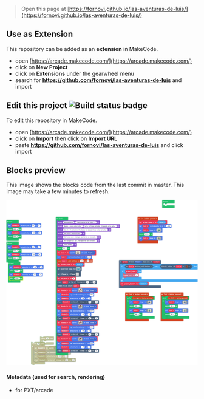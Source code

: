  


> Open this page at [https://fornovi.github.io/las-aventuras-de-luis/](https://fornovi.github.io/las-aventuras-de-luis/)

## Use as Extension

This repository can be added as an **extension** in MakeCode.

* open [https://arcade.makecode.com/](https://arcade.makecode.com/)
* click on **New Project**
* click on **Extensions** under the gearwheel menu
* search for **https://github.com/fornovi/las-aventuras-de-luis** and import

## Edit this project ![Build status badge](https://github.com/fornovi/las-aventuras-de-luis/workflows/MakeCode/badge.svg)

To edit this repository in MakeCode.

* open [https://arcade.makecode.com/](https://arcade.makecode.com/)
* click on **Import** then click on **Import URL**
* paste **https://github.com/fornovi/las-aventuras-de-luis** and click import

## Blocks preview

This image shows the blocks code from the last commit in master.
This image may take a few minutes to refresh.

![A rendered view of the blocks](https://github.com/fornovi/las-aventuras-de-luis/raw/master/.github/makecode/blocks.png)

#### Metadata (used for search, rendering)

* for PXT/arcade
<script src="https://makecode.com/gh-pages-embed.js"></script><script>makeCodeRender("{{ site.makecode.home_url }}", "{{ site.github.owner_name }}/{{ site.github.repository_name }}");</script>
